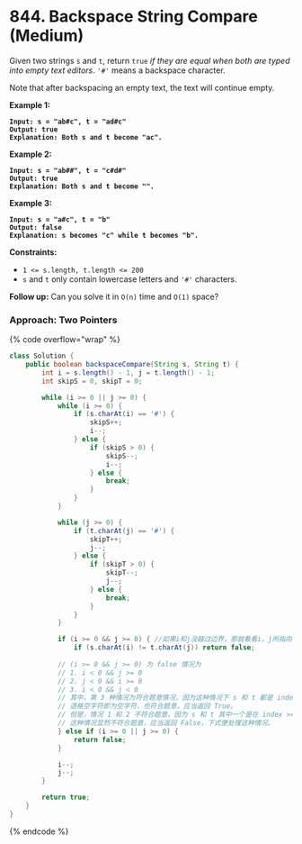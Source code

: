 # 844. Backspace String Compare (Medium)

Given two strings `s` and `t`, return `true` _if they are equal when both are typed into empty text editors_. `'#'` means a backspace character.

Note that after backspacing an empty text, the text will continue empty.

**Example 1:**

<pre><code><strong>Input: s = "ab#c", t = "ad#c"
</strong><strong>Output: true
</strong><strong>Explanation: Both s and t become "ac".
</strong></code></pre>

**Example 2:**

<pre><code><strong>Input: s = "ab##", t = "c#d#"
</strong><strong>Output: true
</strong><strong>Explanation: Both s and t become "".
</strong></code></pre>

**Example 3:**

<pre><code><strong>Input: s = "a#c", t = "b"
</strong><strong>Output: false
</strong><strong>Explanation: s becomes "c" while t becomes "b".
</strong></code></pre>

**Constraints:**

* `1 <= s.length, t.length <= 200`
* `s` and `t` only contain lowercase letters and `'#'` characters.

&#x20;

**Follow up:** Can you solve it in `O(n)` time and `O(1)` space?



### Approach: Two Pointers

{% code overflow="wrap" %}
```java
class Solution {
    public boolean backspaceCompare(String s, String t) {
        int i = s.length() - 1, j = t.length() - 1;
        int skipS = 0, skipT = 0;

        while (i >= 0 || j >= 0) {
            while (i >= 0) {
                if (s.charAt(i) == '#') {
                    skipS++;
                    i--;
                } else {
                    if (skipS > 0) {
                        skipS--;
                        i--;
                    } else {
                        break;
                    }
                }
            }

            while (j >= 0) {
                if (t.charAt(j) == '#') {
                    skipT++;
                    j--;
                } else {
                    if (skipT > 0) {
                        skipT--;
                        j--;
                    } else {
                        break;
                    }
                }
            }

            if (i >= 0 && j >= 0) { //如果i和j没越过边界，那就看看i，j所指向的值是否相等
                if (s.charAt(i) != t.charAt(j)) return false;
                
            // (i >= 0 && j >= 0) 为 false 情况为
            // 1. i < 0 && j >= 0
            // 2. j < 0 && i >= 0
            // 3. i < 0 && j < 0
            // 其中，第 3 种情况为符合题意情况，因为这种情况下 s 和 t 都是 index = 0 的位置为 '#' 而这种情况下
            // 退格空字符即为空字符，也符合题意，应当返回 True。
            // 但是，情况 1 和 2 不符合题意，因为 s 和 t 其中一个是在 index >= 0 处找到了待比较字符，另一个没有找到
            // 这种情况显然不符合题意，应当返回 False，下式便处理这种情况。
            } else if (i >= 0 || j >= 0) {
                return false;
            }

            i--;
            j--;
        }

        return true;
    }
}
```
{% endcode %}
